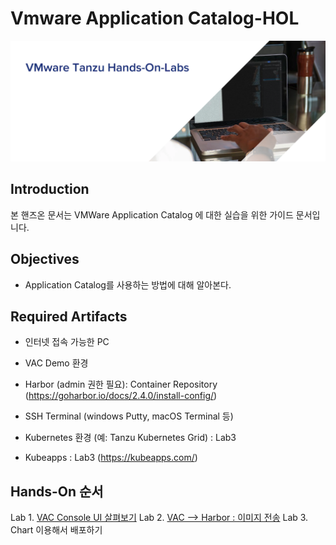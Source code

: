 # Vmware Application Catalog-HOL
 ![](images/tanzu_hol_header_logo.png)

 ## Introduction
본 핸즈온 문서는 VMWare Application Catalog 에 대한 실습을 위한 가이드 문서입니다. 

## Objectives
* Application Catalog를 사용하는 방법에 대해 알아본다.

## Required Artifacts
* 인터넷 접속 가능한 PC
* VAC Demo 환경
* Harbor (admin 권한 필요): Container Repository (https://goharbor.io/docs/2.4.0/install-config/)
* SSH Terminal (windows Putty, macOS Terminal 등)

* Kubernetes 환경 (예: Tanzu Kubernetes Grid) : Lab3
* Kubeapps : Lab3 (https://kubeapps.com/)

## Hands-On 순서

Lab 1. [VAC Console UI 살펴보기](vac_console.md)
Lab 2. [VAC --> Harbor : 이미지 전송](vac_onpremise.md)
Lab 3. Chart 이용해서 배포하기